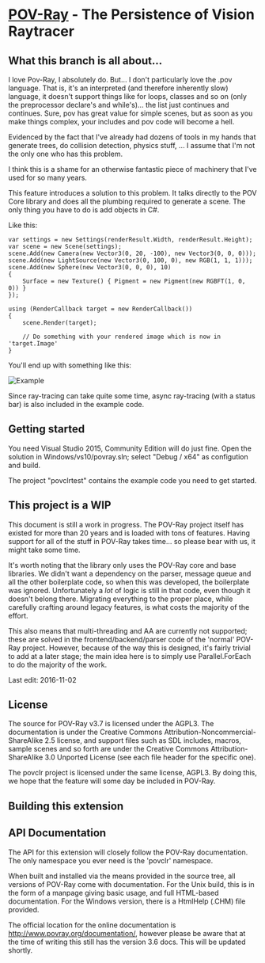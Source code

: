 [POV-Ray](http://www.povray.org/) - The Persistence of Vision Raytracer
=======================================================================

What this branch is all about...
--------------------------------------

I love Pov-Ray, I absolutely do. But... I don't particularly love the .pov language. That is, it's an interpreted (and therefore inherently slow)
language, it doesn't support things like for loops, classes and so on (only the preprocessor declare's and while's)... the list just continues and 
continues. Sure, pov has great value for simple scenes, but as soon as you make things complex, your includes and pov code will become a hell.

Evidenced by the fact that I've already had dozens of tools in my hands that generate trees, do collision detection, physics stuff, ... I 
assume that I'm not the only one who has this problem.

I think this is a shame for an otherwise fantastic piece of machinery that I've used for so many years. 

This feature introduces a solution to this problem. It talks directly to the POV Core library and does all the plumbing required to generate 
a scene. The only thing you have to do is add objects in C#. 

Like this:

    var settings = new Settings(renderResult.Width, renderResult.Height);
    var scene = new Scene(settings);
    scene.Add(new Camera(new Vector3(0, 20, -100), new Vector3(0, 0, 0)));
    scene.Add(new LightSource(new Vector3(0, 100, 0), new RGB(1, 1, 1)));
    scene.Add(new Sphere(new Vector3(0, 0, 0), 10)
    {
        Surface = new Texture() { Pigment = new Pigment(new RGBFT(1, 0, 0)) }
    });

	using (RenderCallback target = new RenderCallback())
    {
        scene.Render(target);

        // Do something with your rendered image which is now in 'target.Image'
    }

You'll end up with something like this:

![Example](https://raw.githubusercontent.com/atlaste/povray/feature/cppcli/Example.png?raw=true "Example")

Since ray-tracing can take quite some time, async ray-tracing (with a status bar) is also included in the example code.

Getting started
--------------------------------------

You need Visual Studio 2015, Community Edition will do just fine. Open the solution in 
Windows/vs10/povray.sln; select "Debug / x64" as configution and build.

The project "povclrtest" contains the example code you need to get started.

This project is a WIP
--------------------------------------

This document is still a work in progress. The POV-Ray project itself
has existed for more than 20 years and is loaded with tons of features. Having 
support for all of the stuff in POV-Ray takes time... so please bear with us, it might
take some time.

It's worth noting that the library only uses the POV-Ray core and base libraries. 
We didn't want a dependency on the parser, message queue and all the other boilerplate 
code, so when this was developed, the boilerplate was ignored. Unfortunately a *lot* of 
logic is still in that code, even though it doesn't belong there. Migrating everything 
to the proper place, while carefully crafting around legacy features, is what costs the 
majority of the effort. 

This also means that multi-threading and AA are currently not supported; these are solved
in the frontend/backend/parser code of the 'normal' POV-Ray project. However, because of the 
way this is designed, it's fairly trivial to add at a later stage; the main idea here is to 
simply use Parallel.ForEach to do the majority of the work.

Last edit: 2016-11-02

License
--------------------------------------

The source for POV-Ray v3.7 is licensed under the AGPL3. The documentation is under the
Creative Commons Attribution-Noncommercial-ShareAlike 2.5 license, and support files such
as SDL includes, macros, sample scenes and so forth are under the Creative Commons Attribution-ShareAlike
3.0 Unported License (see each file header for the specific one).

The povclr project is licensed under the same license, AGPL3. By doing this, we hope that the 
feature will some day be included in POV-Ray.

Building this extension
--------------------------------------


API Documentation
--------------------------------------

The API for this extension will closely follow the POV-Ray documentation. The only 
namespace you ever need is the 'povclr' namespace.

When built and installed via the means provided in the source tree, all versions
of POV-Ray come with documentation. For the Unix build, this is in the form of a
manpage giving basic usage, and full HTML-based documentation. For the Windows
version, there is a HtmlHelp (.CHM) file provided.

The official location for the online documentation is http://www.povray.org/documentation/,
however please be aware that at the time of writing this still has the version 3.6 docs.
This will be updated shortly.
